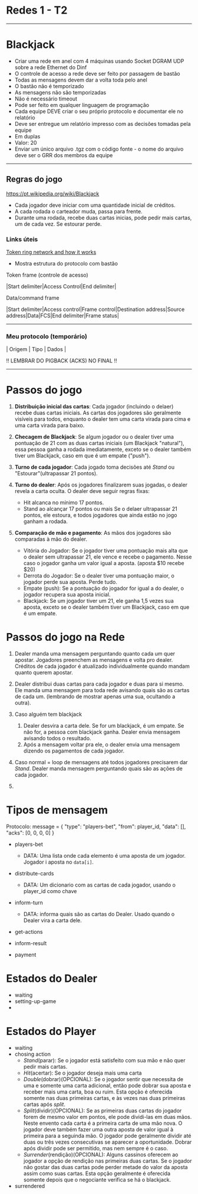 # Redes 1 - T2
---

# Blackjack

* Criar uma rede em anel com 4 máquinas usando Socket DGRAM UDP sobre a rede Ethernet do Dinf
* O controle de acesso a rede deve ser feito por passagem de bastão
* Todas as mensagens devem dar a volta toda pelo anel
* O bastão não é temporizado
* As mensagens não são temporizadas
* Não é necessário timeout
* Pode ser feito em qualquer linguagem de programação
* Cada equipe DEVE criar o seu próprio protocolo e documentar ele no relatório
* Deve ser entregue um relatório impresso com as decisões tomadas pela equipe 
* Em duplas
* Valor: 20
* Enviar um único arquivo .tgz com o código fonte - o nome do arquivo deve ser o GRR dos membros da equipe

---
## Regras do jogo
https://pt.wikipedia.org/wiki/Blackjack

* Cada jogador deve iniciar com uma quantidade inicial de créditos.
* A cada rodada o carteador muda, passa para frente.
* Durante uma rodada, recebe duas cartas inicias, pode pedir mais cartas, um de cada vez. Se estourar perde.

### Links úteis

[Token ring network and how it works](https://www.youtube.com/watch?v=p72R2uGglnU)
- Mostra estrutura do protocolo com bastão

Token frame (controle de acesso)

|Start delimiter|Access Control|End delimiter|

Data/command frame

|Start delimiter|Access control|Frame control|Destination address|Source address|Data|FCS|End delimiter|Frame status|

---
### Meu protocolo (temporário)

| Origem | Tipo | Dados |

!! LEMBRAR DO PIGBACK (ACKS) NO FINAL !!

---

# Passos do jogo

1. **Distribuição inicial das cartas**: Cada jogador (incluindo o delaer) recebe duas cartas iniciais. As cartas dos jogadores são geralmente visíveis para todos, enquanto o dealer tem uma carta virada para cima e uma carta virada para baixo.

2. **Checagem de Blackjack**: Se algum jogador ou o dealer tiver uma pontuação de 21 com as duas cartas iniciais (um Blackjack "natural"), essa pessoa ganha a rodada imediatamente, exceto se o dealer também tiver um Blackjack, caso em que é um empate ("push").

3. **Turno de cada jogador**: Cada jogado toma decisões até *Stand* ou "Estourar"(ultrapassar 21 pontos).

4. **Turno do dealer**: Após os jogadores finalizarem suas jogadas, o dealer revela a carta oculta. O dealer deve seguir regras fixas:
    - Hit alcanca no mínimo 17 pontos.
    - Stand ao alcançar 17 pontos ou mais
Se o delaer ultrapassar 21 pontos, ele estoura, e todos jogadores que ainda estão no jogo ganham a rodada.

5. **Comparação de mão e pagamento**: As mãos dos jogadores são comparadas à mão do dealer.
    - Vitória do Jogador: Se o jogador tiver uma pontuação mais alta que o dealer sem ultrapassar 21, ele vence e recebe o pagamento. Nesse caso o jogador ganha um valor igual a aposta. (aposta $10 recebe $20)
    - Derrota do Jogador: Se o dealer tiver uma pontuação maior, o jogador perde sua aposta. Perde tudo.
    - Empate (push): Se a pontuação do jogador for igual a do dealer, o jogador recupera sua aposta inicial.
    - Blackjack: Se um jogador tiver um 21, ele ganha 1,5 vezes sua aposta, exceto se o dealer também tiver um Blackjack, caso em que é um empate. 

# Passos do jogo na Rede

1. Dealer manda uma mensagem perguntando quanto cada um quer apostar. Jogadores preenchem as mensagens e volta pro dealer. Créditos de cada jogador é atualizado individualmente quando mandam quanto querem apostar. 

1. Dealer distribui duas cartas para cada jogador e duas para si mesmo. Ele manda uma mensagem para toda rede avisando quais são as cartas de cada um. (lembrando de mostrar apenas uma sua, ocultando a outra).

2. Caso alguém tem blackjack
    1. Dealer desvira a carta dele. Se for um blackjack, é um empate. Se não for, a pessoa com blackjack ganha. Dealer envia mensagem avisando todos o resultado. 
    2. Após a mensagem voltar pra ele, o dealer envia uma mensagem dizendo os pagamentos de cada jogador.

2. Caso normal = loop de mensagens até todos jogadores precisarem dar *Stand*.
Dealer manda mensagem perguntando quais são as ações de cada jogador.

3. 

# Tipos de mensagem

Protocolo:
    message = {
        "type": "players-bet",
        "from": player_id,
        "data": [],
        "acks": [0, 0, 0, 0]
    }

- players-bet
    * DATA: Uma lista onde cada elemento é uma aposta de um jogador. Jogador i aposta no `data[i]`.

- distribute-cards
    * DATA: Um dicionario com as cartas de cada jogador, usando o player_id como chave

- inform-turn
    * DATA: informa quais são as cartas do Dealer. Usado quando o Dealer vira a carta dele.

- get-actions
- inform-result
- payment

# Estados do Dealer

- waiting
- setting-up-game
- 

# Estados do Player

- waiting
- chosing action
    - *Stand*(parar): Se o jogador está satisfeito com sua mão e não quer pedir mais cartas.
    - *Hit*(acertar): Se o jogador deseja mais uma carta
    - *Double*(dobrar)(OPCIONAL): Se o jogador sentir que necessita de uma e somente uma carta adicional, então pode dobrar sua aposta e receber mais uma carta, boa ou ruim. Esta opção é oferecida somente nas duas primeiras cartas, e às vezes nas duas primeiras cartas após *split*.
    - *Split*(dividir)(OPCIONAL): Se as primeiras duas cartas do jogador forem de mesmo valor em pontos, ele pode dividi-las em duas mãos. Neste envento cada carta é a primeira carta de uma mão nova. O jogador deve também fazer uma outra aposta de valor igual à primeira para a seguinda mão. O jogador pode geralmente dividir até duas ou três vezes consecutivas se aparecer a oportunidade. Dobrar após dividir pode ser permitido, mas nem sempre é o caso.
    - *Surrender*(rendição)(OPCIONAL): Alguns cassinos oferecem ao jogador a opção de rendição nas primeiras duas cartas. Se o jogador não gostar das duas cartas pode perder metade do valor da aposta assim como suas cartas. Esta opção geralmente é oferecida somente depois que o negociante verifica se há o blackjack.
- surrendered

